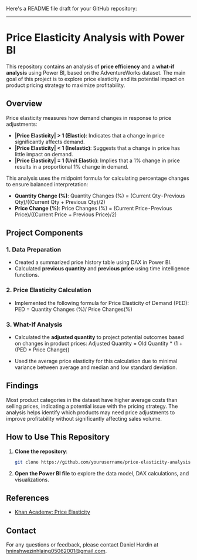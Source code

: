 Here's a README file draft for your GitHub repository:

---

# Price Elasticity Analysis with Power BI

This repository contains an analysis of **price efficiency** and a **what-if analysis** using Power BI, based on the AdventureWorks dataset. The main goal of this project is to explore price elasticity and its potential impact on product pricing strategy to maximize profitability.

## Overview

Price elasticity measures how demand changes in response to price adjustments:
- **|Price Elasticity| > 1 (Elastic)**: Indicates that a change in price significantly affects demand.
- **|Price Elasticity| < 1 (Inelastic)**: Suggests that a change in price has little impact on demand.
- **|Price Elasticity| = 1 (Unit Elastic)**: Implies that a 1% change in price results in a proportional 1% change in demand.

This analysis uses the midpoint formula for calculating percentage changes to ensure balanced interpretation:
- **Quantity Change (%)**:
 Quantity Changes (%) = (Current Qty - Previous Qty)/((Current Qty + Previous Qty)/2)
- **Price Change (%)**:
Price Changes (%) = (Current Price - Previous Price)/((Current Price + Previous Price)/2)

## Project Components

### 1. **Data Preparation**
   - Created a summarized price history table using DAX in Power BI.
   - Calculated **previous quantity** and **previous price** using time intelligence functions.

### 2. **Price Elasticity Calculation**
   - Implemented the following formula for Price Elasticity of Demand (PED):
PED = Quantity Changes (%)/ Price Changes(%)
  
### 3. **What-If Analysis**
   - Calculated the **adjusted quantity** to project potential outcomes based on changes in product prices:
   Adjusted Quantity = Old Quantity * (1 + (PED * Price Change))
    
   - Used the average price elasticity for this calculation due to minimal variance between average and median and low standard deviation.

## Findings
Most product categories in the dataset have higher average costs than selling prices, indicating a potential issue with the pricing strategy. The analysis helps identify which products may need price adjustments to improve profitability without significantly affecting sales volume.

## How to Use This Repository
1. **Clone the repository**:
   ```bash
   git clone https://github.com/yourusername/price-elasticity-analysis.git
   ```
2. **Open the Power BI file** to explore the data model, DAX calculations, and visualizations.

## References
- [Khan Academy: Price Elasticity](https://www.khanacademy.org/economics-finance-domain/microeconomics/elasticity-tutorial/price-elasticity-tutorial/a/price-elasticity-of-demand-and-price-elasticity-of-supply-cnx)


## Contact
For any questions or feedback, please contact Daniel Hardin at hninshwezinhlaing05062001@gmail.com.

